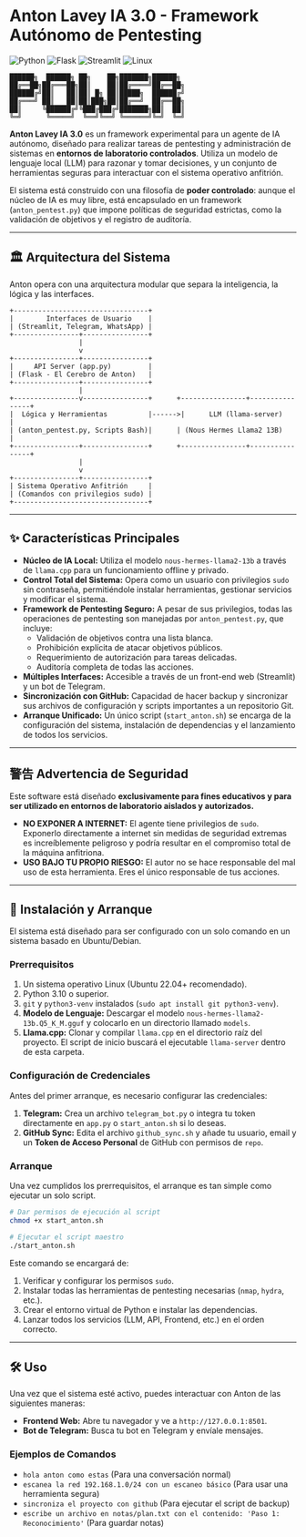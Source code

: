 # Anton Lavey IA 3.0 - Framework Autónomo de Pentesting

![Python](https://img.shields.io/badge/Python-3.10%2B-blue?style=for-the-badge&logo=python)
![Flask](https://img.shields.io/badge/Flask-API-green?style=for-the-badge&logo=flask)
![Streamlit](https://img.shields.io/badge/Streamlit-Frontend-red?style=for-the-badge&logo=streamlit)
![Linux](https://img.shields.io/badge/Linux-Sudo_Powered-lightgrey?style=for-the-badge&logo=linux)

```
██████╗  ██████╗ ██╗    ██╗███████╗██████╗ 
██╔══██╗██╔═══██╗██║    ██║██╔════╝██╔══██╗
██████╔╝██║   ██║██║ █╗ ██║█████╗  ██████╔╝
██╔═══╝ ██║   ██║██║███╗██║██╔══╝  ██╔══██╗
██║     ╚██████╔╝╚███╔███╔╝███████╗██║  ██║
╚═╝      ╚═════╝  ╚══╝╚══╝ ╚══════╝╚═╝  ╚═╝
```

**Anton Lavey IA 3.0** es un framework experimental para un agente de IA autónomo, diseñado para realizar tareas de pentesting y administración de sistemas en **entornos de laboratorio controlados**. Utiliza un modelo de lenguaje local (LLM) para razonar y tomar decisiones, y un conjunto de herramientas seguras para interactuar con el sistema operativo anfitrión.

El sistema está construido con una filosofía de **poder controlado**: aunque el núcleo de IA es muy libre, está encapsulado en un framework (`anton_pentest.py`) que impone políticas de seguridad estrictas, como la validación de objetivos y el registro de auditoría.

---

## 🏛️ Arquitectura del Sistema

Anton opera con una arquitectura modular que separa la inteligencia, la lógica y las interfaces.

```
+---------------------------------+
|        Interfaces de Usuario    |
| (Streamlit, Telegram, WhatsApp) |
+----------------+----------------+
                 |
                 v
+----------------+----------------+
|     API Server (app.py)         |
| (Flask - El Cerebro de Anton)   |
+----------------+----------------+
                 |
+----------------v----------------+      +----------------+----------------+
|  Lógica y Herramientas          |------>|      LLM (llama-server)       |
| (anton_pentest.py, Scripts Bash)|      | (Nous Hermes Llama2 13B)      |
+----------------+----------------+      +----------------+----------------+
                 |
                 v
+----------------+----------------+
| Sistema Operativo Anfitrión     |
| (Comandos con privilegios sudo) |
+---------------------------------+
```

---

## ✨ Características Principales

* **Núcleo de IA Local:** Utiliza el modelo `nous-hermes-llama2-13b` a través de `llama.cpp` para un funcionamiento offline y privado.
* **Control Total del Sistema:** Opera como un usuario con privilegios `sudo` sin contraseña, permitiéndole instalar herramientas, gestionar servicios y modificar el sistema.
* **Framework de Pentesting Seguro:** A pesar de sus privilegios, todas las operaciones de pentesting son manejadas por `anton_pentest.py`, que incluye:
    * Validación de objetivos contra una lista blanca.
    * Prohibición explícita de atacar objetivos públicos.
    * Requerimiento de autorización para tareas delicadas.
    * Auditoría completa de todas las acciones.
* **Múltiples Interfaces:** Accesible a través de un front-end web (Streamlit) y un bot de Telegram.
* **Sincronización con GitHub:** Capacidad de hacer backup y sincronizar sus archivos de configuración y scripts importantes a un repositorio Git.
* **Arranque Unificado:** Un único script (`start_anton.sh`) se encarga de la configuración del sistema, instalación de dependencias y el lanzamiento de todos los servicios.

---

## 警告 Advertencia de Seguridad

Este software está diseñado **exclusivamente para fines educativos y para ser utilizado en entornos de laboratorio aislados y autorizados.**

* **NO EXPONER A INTERNET:** El agente tiene privilegios de `sudo`. Exponerlo directamente a internet sin medidas de seguridad extremas es increíblemente peligroso y podría resultar en el compromiso total de la máquina anfitriona.
* **USO BAJO TU PROPIO RIESGO:** El autor no se hace responsable del mal uso de esta herramienta. Eres el único responsable de tus acciones.

---

## 🚀 Instalación y Arranque

El sistema está diseñado para ser configurado con un solo comando en un sistema basado en Ubuntu/Debian.

### Prerrequisitos
1.  Un sistema operativo Linux (Ubuntu 22.04+ recomendado).
2.  Python 3.10 o superior.
3.  `git` y `python3-venv` instalados (`sudo apt install git python3-venv`).
4.  **Modelo de Lenguaje:** Descargar el modelo `nous-hermes-llama2-13b.Q5_K_M.gguf` y colocarlo en un directorio llamado `models`.
5.  **Llama.cpp:** Clonar y compilar `llama.cpp` en el directorio raíz del proyecto. El script de inicio buscará el ejecutable `llama-server` dentro de esta carpeta.

### Configuración de Credenciales
Antes del primer arranque, es necesario configurar las credenciales:
1.  **Telegram:** Crea un archivo `telegram_bot.py` o integra tu token directamente en `app.py` o `start_anton.sh` si lo deseas.
2.  **GitHub Sync:** Edita el archivo `github_sync.sh` y añade tu usuario, email y un **Token de Acceso Personal** de GitHub con permisos de `repo`.

### Arranque
Una vez cumplidos los prerrequisitos, el arranque es tan simple como ejecutar un solo script.

```bash
# Dar permisos de ejecución al script
chmod +x start_anton.sh

# Ejecutar el script maestro
./start_anton.sh
```

Este comando se encargará de:
1.  Verificar y configurar los permisos `sudo`.
2.  Instalar todas las herramientas de pentesting necesarias (`nmap`, `hydra`, etc.).
3.  Crear el entorno virtual de Python e instalar las dependencias.
4.  Lanzar todos los servicios (LLM, API, Frontend, etc.) en el orden correcto.

---

## 🛠️ Uso

Una vez que el sistema esté activo, puedes interactuar con Anton de las siguientes maneras:

* **Frontend Web:** Abre tu navegador y ve a `http://127.0.0.1:8501`.
* **Bot de Telegram:** Busca tu bot en Telegram y envíale mensajes.

### Ejemplos de Comandos

* `hola anton como estas` (Para una conversación normal)
* `escanea la red 192.168.1.0/24 con un escaneo básico` (Para usar una herramienta segura)
* `sincroniza el proyecto con github` (Para ejecutar el script de backup)
* `escribe un archivo en notas/plan.txt con el contenido: 'Paso 1: Reconocimiento'` (Para guardar notas)
